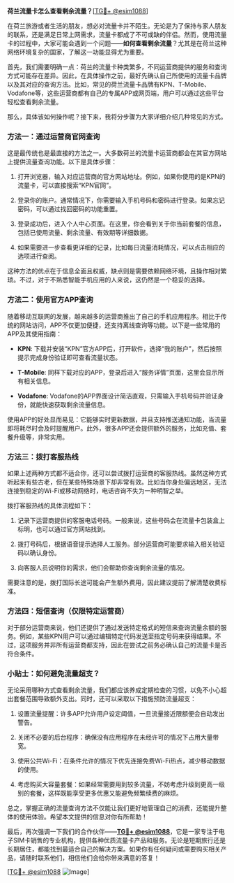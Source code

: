 **荷兰流量卡怎么查看剩余流量？**[[TG💪+ @esim1088](https://t.me/s/esim1088)]

在荷兰旅游或者生活的朋友，想必对流量卡并不陌生。无论是为了保持与家人朋友的联系，还是满足日常上网需求，流量卡都成了不可或缺的伴侣。然而，使用流量卡的过程中，大家可能会遇到一个问题——**如何查看剩余流量**？尤其是在荷兰这种网络环境复杂的国家，了解这一功能显得尤为重要。

首先，我们需要明确一点：荷兰的流量卡种类繁多，不同运营商提供的服务和查询方式可能存在差异。因此，在具体操作之前，最好先确认自己所使用的流量卡品牌以及其对应的查询方法。比如，常见的荷兰流量卡品牌有KPN、T-Mobile、Vodafone等，这些运营商都有自己的专属APP或网页端，用户可以通过这些平台轻松查看剩余流量。

那么，具体该如何操作呢？接下来，我将分步骤为大家详细介绍几种常见的方式。

### 方法一：通过运营商官网查询

这是最传统也是最直接的方法之一。大多数荷兰的流量卡运营商都会在其官方网站上提供流量查询功能。以下是具体步骤：

1. 打开浏览器，输入对应运营商的官方网站地址。例如，如果你使用的是KPN的流量卡，可以直接搜索“KPN官网”。
   
2. 登录你的账户。通常情况下，你需要输入手机号码和密码进行登录。如果忘记密码，可以通过找回密码的功能重置。

3. 登录成功后，进入个人中心页面。在这里，你会看到关于你当前套餐的信息，包括已使用流量、剩余流量、有效期等详细数据。

4. 如果需要进一步查看更详细的记录，比如每日流量消耗情况，可以点击相应的选项进行查阅。

这种方法的优点在于信息全面且权威，缺点则是需要依赖网络环境，且操作相对繁琐。不过，对于不熟悉智能手机应用的人来说，这仍然是一个稳妥的选择。

### 方法二：使用官方APP查询

随着移动互联网的发展，越来越多的运营商推出了自己的手机应用程序。相比于传统的网站访问，APP不仅更加便捷，还支持离线查询等功能。以下是一些常用的APP及其使用指南：

- **KPN**: 下载并安装“KPN”官方APP后，打开软件，选择“我的账户”，然后按照提示完成身份验证即可查看流量状态。
  
- **T-Mobile**: 同样下载对应的APP，登录后进入“服务详情”页面，这里会显示所有相关信息。

- **Vodafone**: Vodafone的APP界面设计简洁直观，只需输入手机号码并验证身份，就能快速获取剩余流量信息。

使用APP的好处显而易见：它能够实时更新数据，并且支持推送通知功能，当流量即将耗尽时会及时提醒用户。此外，很多APP还会提供额外的服务，比如充值、套餐升级等，非常实用。

### 方法三：拨打客服热线

如果上述两种方式都不适合你，还可以尝试拨打运营商的客服热线。虽然这种方式听起来有些古老，但在某些特殊场景下却非常有效。比如当你身处偏远地区，无法连接到稳定的Wi-Fi或移动网络时，电话咨询不失为一种明智之举。

拨打客服热线的具体流程如下：

1. 记录下运营商提供的客服电话号码。一般来说，这些号码会在流量卡包装盒上标明，也可以通过官方网站找到。

2. 拨打号码后，根据语音提示选择人工服务。部分运营商可能要求输入相关验证码以确认身份。

3. 向客服人员说明你的需求，他们会帮助你查询剩余流量的情况。

需要注意的是，拨打国际长途可能会产生额外费用，因此建议提前了解清楚收费标准。

### 方法四：短信查询（仅限特定运营商）

对于部分运营商来说，他们还提供了通过发送特定格式的短信来查询流量余额的服务。例如，某些KPN用户可以通过编辑特定代码发送至指定号码来获得结果。不过，这项服务并非所有运营商都支持，因此在尝试之前务必确认自己的流量卡是否符合条件。

### 小贴士：如何避免流量超支？

无论采用哪种方式查看剩余流量，我们都应该养成定期检查的习惯，以免不小心超出套餐范围导致额外支出。同时，还可以采取以下措施预防流量超支：

1. 设置流量提醒：许多APP允许用户设定阈值，一旦流量接近限额便会自动发出警告。

2. 关闭不必要的后台程序：确保没有应用程序在未经许可的情况下占用大量带宽。

3. 使用公共Wi-Fi：在条件允许的情况下优先连接免费Wi-Fi热点，减少移动数据的使用。

4. 考虑购买大容量套餐：如果经常需要用到较多流量，不妨考虑升级到更高一级别的套餐，这样既能享受更多优惠又能避免频繁续费的麻烦。

总之，掌握正确的流量查询方法不仅能让我们更好地管理自己的消费，还能提升整体的使用体验。希望本文提供的信息对你有所帮助！

最后，再次强调一下我们的合作伙伴——**[TG💪+ @esim1088](https://t.me/s/esim1088)**，它是一家专注于电子SIM卡销售的专业机构，提供各种优质流量卡产品和服务。无论是短期旅行还是长期居住，都能找到最适合自己的解决方案。如果你有任何疑问或需要购买相关产品，请随时联系他们，相信他们会给你带来满意的答复！

[[TG💪+ @esim1088](https://t.me/s/esim1088) ![Image](https://i.postimg.cc/4NQfJmqS/Snipaste-2025-05-13-00-14-12.png)]
